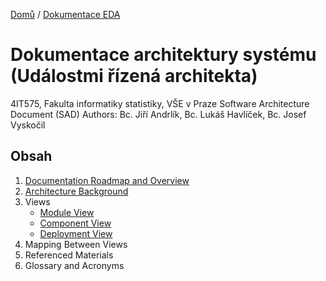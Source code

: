 [Domů](/README.md) / [Dokumentace EDA](/Dokumentace/EDA/README.md) 

# Dokumentace architektury systému (Událostmi řízená architekta)
4IT575, Fakulta informatiky statistiky, VŠE v Praze
Software Architecture Document (SAD)
Authors: Bc. Jiří Andrlík, Bc. Lukáš Havlíček, Bc. Josef Vyskočil

## Obsah
1. [Documentation Roadmap and Overview](/Dokumentace/EDA/pages/documentation-roadmap-overview.md)
2. [Architecture Background](/Dokumentace/EDA/pages/architecture-background.md)
3. Views
    - [Module View](/Dokumentace/EDA/pages/module-view.md)
    - [Component View](/Dokumentace/EDA/pages/component-view.md)
    - [Deployment View](/Dokumentace/EDA/pages/deployment-view.md) 
4. Mapping Between Views
5. Referenced Materials
6. Glossary and Acronyms
